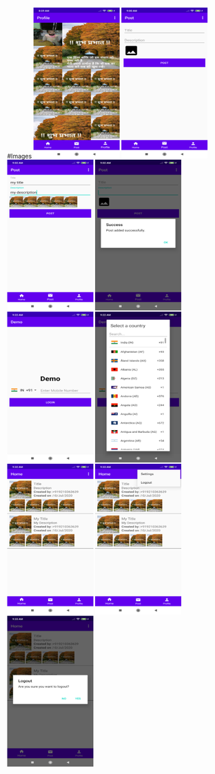 #Images
<img src="https://github.com/AnandKumarJha/Demo/blob/master/device-2020-07-10-090016.png" width="200" height="350">
<img src="https://github.com/AnandKumarJha/Demo/blob/master/device-2020-07-10-090104.png" width="200" height="350">
<img src="https://github.com/AnandKumarJha/Demo/blob/master/device-2020-07-10-090234.png" width="200" height="350">
<img src="https://github.com/AnandKumarJha/Demo/blob/master/device-2020-07-10-090307.png" width="200" height="350">
<img src="https://github.com/AnandKumarJha/Demo/blob/master/device-2020-07-10-092234.png" width="200" height="350">
<img src="https://github.com/AnandKumarJha/Demo/blob/master/device-2020-07-10-092248.png" width="200" height="350">
<img src="https://github.com/AnandKumarJha/Demo/blob/master/device-2020-07-10-093303.png" width="200" height="350">
<img src="https://github.com/AnandKumarJha/Demo/blob/master/device-2020-07-10-093327.png" width="200" height="350">
<img src="https://github.com/AnandKumarJha/Demo/blob/master/device-2020-07-10-093406.png" width="200" height="350">
